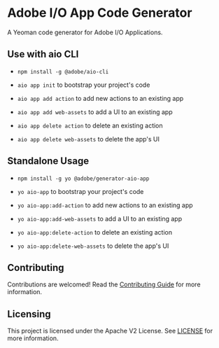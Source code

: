 # Adobe I/O App Code Generator

A Yeoman code generator for Adobe I/O Applications.

## Use with aio CLI

- `npm install -g @adobe/aio-cli`

- `aio app init` to bootstrap your project's code
- `aio app add action` to add new actions to an existing app
- `aio app add web-assets` to add a UI to an existing app
- `aio app delete action` to delete an existing action
- `aio app delete web-assets` to delete the app's UI

## Standalone Usage

- `npm install -g yo @adobe/generator-aio-app`

- `yo aio-app` to bootstrap your project's code
- `yo aio-app:add-action` to add new actions to an existing app
- `yo aio-app:add-web-assets` to add a UI to an existing app
- `yo aio-app:delete-action` to delete an existing action
- `yo aio-app:delete-web-assets` to delete the app's UI

## Contributing

Contributions are welcomed! Read the [Contributing Guide](./.github/CONTRIBUTING.md) for more information.

## Licensing

This project is licensed under the Apache V2 License. See [LICENSE](LICENSE) for more information.
